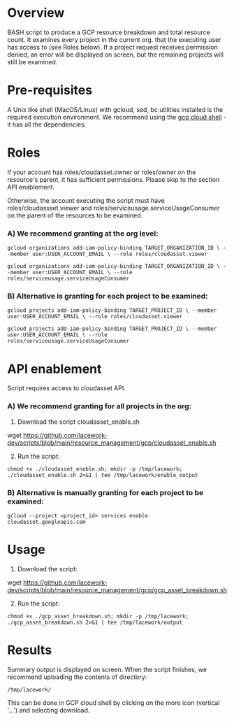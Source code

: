 # Overview

BASH script to produce a GCP resource breakdown and total resource count.
It examines every project in the current org. that the executing user has access to (see Roles below).
If a project request receives permission denied, an error will be displayed on screen, but the remaining projects will still be examined.

# Pre-requisites

A Unix like shell (MacOS/Linux) with gcloud, sed, bc utilities installed is the required execution environment.
We recommend using the [gcp cloud shell](https://console.cloud.google.com/home/dashboard?cloudshell=true) - it has all the dependencies.

# Roles

If your account has roles/cloudasset.owner or roles/owner on the resource's parent, it has sufficient permissions.
Please skip to the section API enablement.

Otherwise, the account executing the script must have roles/cloudassset.viewer and roles/serviceusage.serviceUsageConsumer on the parent of the resources to be examined.

### A) We recommend granting at the org level:

`gcloud organizations add-iam-policy-binding TARGET_ORGANIZATION_ID \
     --member user:USER_ACCOUNT_EMAIL \
     --role roles/cloudasset.viewer`

`gcloud organizations add-iam-policy-binding TARGET_ORGANIZATION_ID \
     --member user:USER_ACCOUNT_EMAIL \
     --role roles/serviceusage.serviceUsageConsumer`

### B) Alternative is granting for each project to be examined:

`gcloud projects add-iam-policy-binding TARGET_PROJECT_ID \
     --member user:USER_ACCOUNT_EMAIL \
     --role roles/cloudasset.viewer`

`gcloud projects add-iam-policy-binding TARGET_PROJECT_ID \
     --member user:USER_ACCOUNT_EMAIL \
     --role roles/serviceusage.serviceUsageConsumer`

# API enablement

Script requires access to cloudasset API.

### A) We recommend granting for all projects in the org:

1. Download the script cloudasset_enable.sh

wget https://github.com/lacework-dev/scripts/blob/main/resource_management/gcp/cloudasset_enable.sh

2. Run the script:

`chmod +x ./cloudasset_enable.sh; mkdir -p /tmp/lacework; ./cloudasset_enable.sh 2>&1 | tee /tmp/lacework/enable_output`

### B) Alternative is manually granting for each project to be examined:

`gcloud --project <project_id> services enable cloudasset.googleapis.com`

# Usage

1. Download the script:

wget https://github.com/lacework-dev/scripts/blob/main/resource_management/gcp/gcp_asset_breakdown.sh

2. Run the script:

`chmod +x ./gcp_asset_breakdown.sh; mkdir -p /tmp/lacework; ./gcp_asset_breakdown.sh 2>&1 | tee /tmp/lacework/output`

# Results

Summary output is displayed on screen.
When the script finishes, we recommend uploading the contents of directory:

`/tmp/lacework/`

This can be done in GCP cloud shell by clicking on the more icon (vertical '...') and selecting download.
